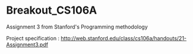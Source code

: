# Breakout_CS106A

Assignment 3 from  Stanford's  Programming methodology 

Project specification : http://web.stanford.edu/class/cs106a/handouts/21-Assignment3.pdf

